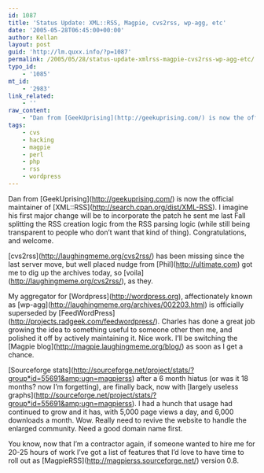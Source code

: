 ```yaml
---
id: 1087
title: 'Status Update: XML::RSS, Magpie, cvs2rss, wp-agg, etc'
date: '2005-05-28T06:45:00+00:00'
author: Kellan
layout: post
guid: 'http://lm.quxx.info/?p=1087'
permalink: /2005/05/28/status-update-xmlrss-magpie-cvs2rss-wp-agg-etc/
typo_id:
    - '1085'
mt_id:
    - '2983'
link_related:
    - ''
raw_content:
    - "Dan from [GeekUprising](http://geekuprising.com/) is now the official maintainer of [XML::RSS](http://search.cpan.org/dist/XML-RSS).  I imagine his first major change will be to incorporate the patch he sent me last Fall splitting the RSS creation logic from the RSS parsing logic (while still being transparent to people who don\\'t want that kind of thing).  Congratulations, and welcome.\r\n\r\n[cvs2rss](http://laughingmeme.org/cvs2rss/) has been missing since the last server move, but well placed nudge from [Phil](http://ultimate.com) got me to dig up the archives today, so [voila](http://laughingmeme.org/cvs2rss/), as they.\r\n\r\nMy aggregator for [Wordpress](http://wordpress.org), affectionately known as [wp-agg](http://laughingmeme.org/archives/002203.html) is officially superseded by [FeedWordPress](http://projects.radgeek.com/feedwordpress/).  Charles has done a great job growing the idea to something useful to someone other then me, and polished it off by actively maintaining it.  Nice work.  I\\'ll be switching the [Magpie blog](http://magpie.laughingmeme.org/blog/) as soon as I get a chance.  \r\n\r\n[Sourceforge stats](http://sourceforge.net/project/stats/?group_id=55691&ugn=magpierss) after a 6 month hiatus (or was it 18 months?  now I\\'m forgetting), are finally back, now with [largely useless graphs](http://sourceforge.net/project/stats/?group_id=55691&ugn=magpierss).  I had a hunch that usage had continued to grow and it has, with 5,000 page views a day, and 6,000 downloads a month. Wow.  Really need to revive the website to handle the enlarged community.  Need a good domain name first.\r\n\r\nYou know, now that I\\'m a contractor again, if someone wanted to hire me for 20-25 hours of work I\\'ve got a list of features that I\\'d love to have time to roll out as [MagpieRSS](http://magpierss.sourceforge.net/) version 0.8."
tags:
    - cvs
    - hacking
    - magpie
    - perl
    - php
    - rss
    - wordpress
---
```


Dan from \[GeekUprising\](http://geekuprising.com/) is now the official maintainer of \[XML::RSS\](http://search.cpan.org/dist/XML-RSS). I imagine his first major change will be to incorporate the patch he sent me last Fall splitting the RSS creation logic from the RSS parsing logic (while still being transparent to people who don’t want that kind of thing). Congratulations, and welcome.

\[cvs2rss\](http://laughingmeme.org/cvs2rss/) has been missing since the last server move, but well placed nudge from \[Phil\](http://ultimate.com) got me to dig up the archives today, so \[voila\](http://laughingmeme.org/cvs2rss/), as they.

My aggregator for \[Wordpress\](http://wordpress.org), affectionately known as \[wp-agg\](http://laughingmeme.org/archives/002203.html) is officially superseded by \[FeedWordPress\](http://projects.radgeek.com/feedwordpress/). Charles has done a great job growing the idea to something useful to someone other then me, and polished it off by actively maintaining it. Nice work. I’ll be switching the \[Magpie blog\](http://magpie.laughingmeme.org/blog/) as soon as I get a chance.

\[Sourceforge stats\](http://sourceforge.net/project/stats/?group*id=55691&amp;ugn=magpierss) after a 6 month hiatus (or was it 18 months? now I’m forgetting), are finally back, now with \[largely useless graphs\](http://sourceforge.net/project/stats/?group*id=55691&amp;ugn=magpierss). I had a hunch that usage had continued to grow and it has, with 5,000 page views a day, and 6,000 downloads a month. Wow. Really need to revive the website to handle the enlarged community. Need a good domain name first.

You know, now that I’m a contractor again, if someone wanted to hire me for 20-25 hours of work I’ve got a list of features that I’d love to have time to roll out as \[MagpieRSS\](http://magpierss.sourceforge.net/) version 0.8.